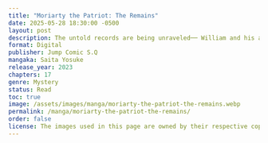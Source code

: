 ```yaml
---
title: "Moriarty the Patriot: The Remains"
date: 2025-05-28 18:30:00 -0500
layout: post
description: The untold records are being unraveled── William and his allies visit the old Moriarty mansion in Durham which now lies in ruins. There, they find the records of various "favourite" cases that Louis secretly kept.
format: Digital
publisher: Jump Comic S.Q
mangaka: Saita Yosuke
release_year: 2023
chapters: 17
genre: Mystery
status: Read
toc: true
image: /assets/images/manga/moriarty-the-patriot-the-remains.webp
permalink: /manga/moriarty-the-patriot-the-remains/
order: false
license: The images used in this page are owned by their respective copyright owners. All rights reserved. 
---
```


